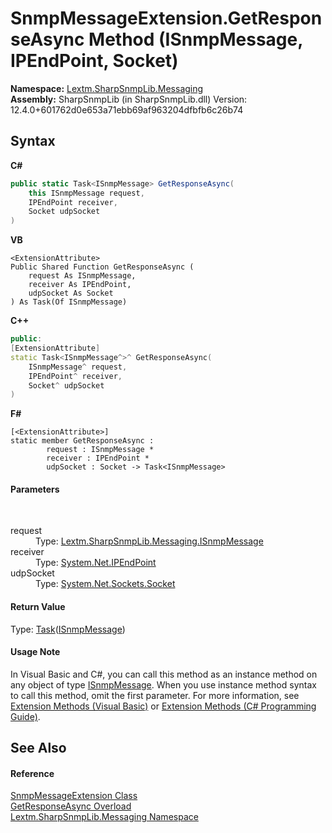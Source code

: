 # SnmpMessageExtension.GetResponseAsync Method (ISnmpMessage, IPEndPoint, Socket)
 

**Namespace:**&nbsp;<a href="N_Lextm_SharpSnmpLib_Messaging">Lextm.SharpSnmpLib.Messaging</a><br />**Assembly:**&nbsp;SharpSnmpLib (in SharpSnmpLib.dll) Version: 12.4.0+601762d0e653a71ebb69af963204dfbfb6c26b74

## Syntax

**C#**<br />
``` C#
public static Task<ISnmpMessage> GetResponseAsync(
	this ISnmpMessage request,
	IPEndPoint receiver,
	Socket udpSocket
)
```

**VB**<br />
``` VB
<ExtensionAttribute>
Public Shared Function GetResponseAsync ( 
	request As ISnmpMessage,
	receiver As IPEndPoint,
	udpSocket As Socket
) As Task(Of ISnmpMessage)
```

**C++**<br />
``` C++
public:
[ExtensionAttribute]
static Task<ISnmpMessage^>^ GetResponseAsync(
	ISnmpMessage^ request, 
	IPEndPoint^ receiver, 
	Socket^ udpSocket
)
```

**F#**<br />
``` F#
[<ExtensionAttribute>]
static member GetResponseAsync : 
        request : ISnmpMessage * 
        receiver : IPEndPoint * 
        udpSocket : Socket -> Task<ISnmpMessage> 

```


#### Parameters
&nbsp;<dl><dt>request</dt><dd>Type: <a href="T_Lextm_SharpSnmpLib_Messaging_ISnmpMessage">Lextm.SharpSnmpLib.Messaging.ISnmpMessage</a><br /></dd><dt>receiver</dt><dd>Type: <a href="https://docs.microsoft.com/dotnet/api/system.net.ipendpoint" target="_blank" rel="noopener noreferrer">System.Net.IPEndPoint</a><br /></dd><dt>udpSocket</dt><dd>Type: <a href="https://docs.microsoft.com/dotnet/api/system.net.sockets.socket" target="_blank" rel="noopener noreferrer">System.Net.Sockets.Socket</a><br /></dd></dl>

#### Return Value
Type: <a href="https://docs.microsoft.com/dotnet/api/system.threading.tasks.task-1" target="_blank" rel="noopener noreferrer">Task</a>(<a href="T_Lextm_SharpSnmpLib_Messaging_ISnmpMessage">ISnmpMessage</a>)

#### Usage Note
In Visual Basic and C#, you can call this method as an instance method on any object of type <a href="T_Lextm_SharpSnmpLib_Messaging_ISnmpMessage">ISnmpMessage</a>. When you use instance method syntax to call this method, omit the first parameter. For more information, see <a href="https://docs.microsoft.com/dotnet/visual-basic/programming-guide/language-features/procedures/extension-methods" target="_blank" rel="noopener noreferrer">Extension Methods (Visual Basic)</a> or <a href="https://docs.microsoft.com/dotnet/csharp/programming-guide/classes-and-structs/extension-methods" target="_blank" rel="noopener noreferrer">Extension Methods (C# Programming Guide)</a>.

## See Also


#### Reference
<a href="T_Lextm_SharpSnmpLib_Messaging_SnmpMessageExtension">SnmpMessageExtension Class</a><br /><a href="Overload_Lextm_SharpSnmpLib_Messaging_SnmpMessageExtension_GetResponseAsync">GetResponseAsync Overload</a><br /><a href="N_Lextm_SharpSnmpLib_Messaging">Lextm.SharpSnmpLib.Messaging Namespace</a><br />